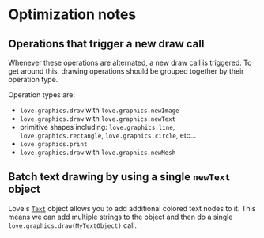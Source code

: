# Optimization notes

## Operations that trigger a new draw call

Whenever these operations are alternated, a new draw call is triggered. To get around this, drawing operations should be grouped together by their operation type.

Operation types are:

- `love.graphics.draw` with `love.graphics.newImage`
- `love.graphics.draw` with `love.graphics.newText`
- primitive shapes including: `love.graphics.line`, `love.graphics.rectangle`, `love.graphics.circle`, etc...
- `love.graphics.print`
- `love.graphics.draw` with `love.graphics.newMesh`

## Batch text drawing by using a single `newText` object

Love's [`Text`](https://love2d.org/wiki/Text) object allows you to add additional colored text nodes to it. This means we can add multiple strings to the object and then do a single `love.graphics.draw(MyTextObject)` call.